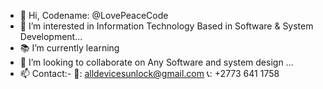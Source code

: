 - 👋 Hi, Codename: @LovePeaceCode
- 👀 I’m interested in Information Technology Based in Software & System Development...
- 📚 I’m currently learning 
- 💞️ I’m looking to collaborate on Any Software and system design ...
- 📫 Contact:-
  📧: alldevicesunlock@gmail.com
  📞: +2773 641 1758

<!---
LovePeaceCode/LovePeaceCode is a ✨ special ✨ repository because its `README.md` (this file) appears on your GitHub profile.
You can click the Preview link to take a look at your changes.
--->
